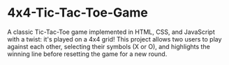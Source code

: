 # 4x4-Tic-Tac-Toe-Game
A classic Tic-Tac-Toe game implemented in HTML, CSS, and JavaScript with a twist: it's played on a 4x4 grid! This project allows two users to play against each other, selecting their symbols (X or O), and highlights the winning line before resetting the game for a new round.
